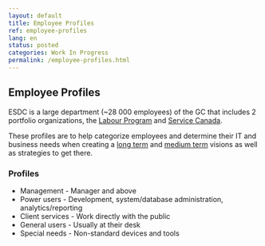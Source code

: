 ```yaml
---
layout: default
title: Employee Profiles
ref: employee-profiles
lang: en
status: posted
categories: Work In Progress
permalink: /employee-profiles.html
---
```


## Employee Profiles

ESDC is a large department (~28 000 employees) of the GC that includes 2 portfolio organizations, the [Labour Program](https://www.canada.ca/en/employment-social-development/corporate/portfolio/labour.html) and [Service Canada](https://www.canada.ca/en/employment-social-development/corporate/portfolio/service-canada.html).

These profiles are to help categorize employees and determine their IT and business needs when creating a [long term](it-picture-long-term.html) and [medium term](it-picture-medium-term.html) visions as well as strategies to get there.

### Profiles

- Management - Manager and above
- Power users - Development, system/database administration, analytics/reporting
- Client services - Work directly with the public
- General users - Usually at their desk
- Special needs - Non-standard devices and tools
